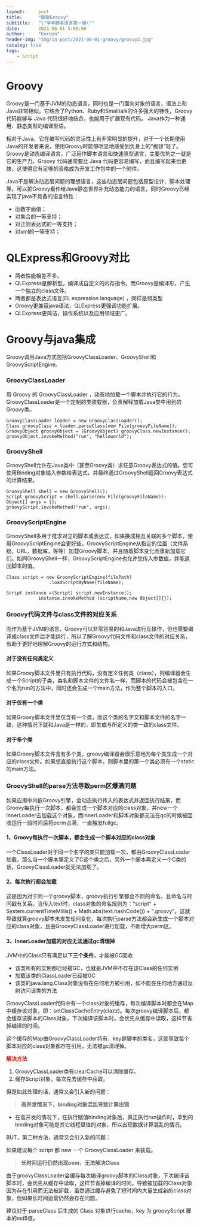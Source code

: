 ```yaml
---
layout:     post
title:      "聊聊Groovy"
subtitle:   "\"学学脚本语言第一弹\""
date:       2021-06-01 5:00:00
author:     "Gordon"
header-img: "img/in-post/2021-06-01-groovy/groovy2.jpg"
catalog: true
tags:
    - Script
---
```


# Groovy
Groovy是一门基于JVM的动态语言，同时也是一门面向对象的语言，语法上和Java非常相似。它结合了Python、Ruby和Smalltalk的许多强大的特性，Groovy 代码能够与 Java 代码很好地结合，也能用于扩展现有代码。 Java作为一种通用、静态类型的编译型语。

相对于Java，它在编写代码的灵活性上有非常明显的提升，对于一个长期使用Java的开发者来说，使用Groovy时能够明显地感受到负身上的“枷锁”轻了。Groovy是动态编译语言，广泛用作脚本语言和快速原型语言，主要优势之一就是它的生产力。Groovy 代码通常要比 Java 代码更容易编写，而且编写起来也更快，这使得它有足够的资格成为开发工作包中的一个附件。

Java不是解决动态层问题的理想语言，这些动态层问题包括原型设计、脚本处理等。可以把Groovy看作给Java静态世界补充动态能力的语言，同时Groovy已经实现了java不具备的语言特性：

* 函数字面值；
* 对集合的一等支持；
* 对正则表达式的一等支持；
* 对xml的一等支持；

# QLExpress和Groovy对比
* 两者性能相差不多。
* QLExpress是解析型，编译成自定义的内存指令。而Groovy是编译形，产生一个独立的class文件。
* 两者都是表达式语言(EL expression language) ，同样是弱类型
* Groovy更兼容java语法，QLExpress更强调功能扩展。
* QLExpress更简洁，操作系统以及应用领域更广。

# Groovy与java集成
Groovy调用Java方式包括GroovyClassLoader、GroovyShell和GroovyScriptEngine。

### GroovyClassLoader
用 Groovy 的 GroovyClassLoader ，动态地加载一个脚本并执行它的行为。GroovyClassLoader是一个定制的类装载器，负责解释加载Java类中用到的Groovy类。

```
GroovyClassLoader loader = new GroovyClassLoader();
Class groovyClass = loader.parseClass(new File(groovyFileName));
GroovyObject groovyObject = (GroovyObject) groovyClass.newInstance();
groovyObject.invokeMethod("run", "helloworld");
```
### GroovyShell

GroovyShell允许在Java类中（甚至Groovy类）求任意Groovy表达式的值。您可使用Binding对象输入参数给表达式，并最终通过GroovyShell返回Groovy表达式的计算结果。

```
GroovyShell shell = new GroovyShell();
Script groovyScript = shell.parse(new File(groovyFileName));
Object[] args = {};
groovyScript.invokeMethod("run", args);
```

### GroovyScriptEngine
GroovyShell多用于推求对立的脚本或表达式，如果换成相互关联的多个脚本，使用GroovyScriptEngine会更好些。GroovyScriptEngine从指定的位置（文件系统，URL，数据库，等等）加载Groovy脚本，并且随着脚本变化而重新加载它们。如同GroovyShell一样，GroovyScriptEngine也允许您传入参数值，并能返回脚本的值。

```
Class script = new GroovyScriptEngine(filePath)
                .loadScriptByName(fileName);

Script instance =(Script) script.newInstance();
            instance.invokeMethod (scriptName,new Object[]{});
```

### Groovy代码文件与class文件的对应关系

而作为基于JVM的语言，Groovy可以非常容易的和Java进行互操作，但也需要编译成class文件后才能运行，所以了解Groovy代码文件和class文件的对应关系，有助于更好地理解Groovy的运行方式和结构。

#### 对于没有任何类定义

如果Groovy脚本文件里只有执行代码，没有定义任何类（class），则编译器会生成一个Script的子类，类名和脚本文件的文件名一样，而脚本的代码会被包含在一个名为run的方法中，同时还会生成一个main方法，作为整个脚本的入口。

#### 对于仅有一个类
如果Groovy脚本文件里仅含有一个类，而这个类的名字又和脚本文件的名字一致，这种情况下就和Java是一样的，即生成与所定义的类一致的class文件。

#### 对于多个类
如果Groovy脚本文件含有多个类，groovy编译器会很乐意地为每个类生成一个对应的class文件。如果想直接执行这个脚本，则脚本里的第一个类必须有一个static的main方法。

### GroovyShell的parse方法导致perm区爆满问题
如果应用中内嵌Groovy引擎，会动态执行传入的表达式并返回执行结果，而Groovy每执行一次脚本，都会生成一个脚本对应的class对象，并new一个InnerLoader去加载这个对象，而InnerLoader和脚本对象都无法在gc的时候被回收运行一段时间后将perm占满，一直触发fullgc。

#### 1、Groovy每执行一次脚本，都会生成一个脚本对应的class对象

一个ClassLoader对于同一个名字的类只能加载一次，都由GroovyClassLoader加载，那么当一个脚本里定义了C这个类之后，另外一个脚本再定义一个C类的话，GroovyClassLoader就无法加载了。

#### 2、每次执行都会加载

这是因为对于同一个groovy脚本，groovy执行引擎都会不同的命名，且命名与时间戳有关系。当传入text时，class对象的命名规则为："script" + System.currentTimeMillis() + Math.abs(text.hashCode()) + ".groovy"。这就导致就算groovy脚本未发生任何变化，每次执行parse方法都会新生成一个脚本对应的class对象，且由GroovyClassLoader进行加载，不断增大perm区。

#### 3、InnerLoader加载的对应无法通过gc清理掉

JVM中的Class只有满足以下**三个条件**，才能被GC回收

* 该类所有的实例都已经被GC，也就是JVM中不存在该Class的任何实例
* 加载该类的ClassLoader已经被GC
* 该类的java.lang.Class对象没有在任何地方被引用，如不能在任何地方通过反射访问该类的方法

GroovyClassLoader代码中有一个class对象的缓存，每次编译脚本时都会在Map中缓存该对象，即：setClassCacheEntry(clazz)。每次groovy编译脚本后，都会缓存该脚本的Class对象，下次编译该脚本时，会优先从缓存中读取，这样节省掉编译的时间。

这个缓存的Map由GroovyClassLoader持有，key是脚本的类名，这就导致每个脚本对应的class对象都存在引用，无法被gc清理掉。


<font color='red'>**解决方法**</font>

1. GroovyClassLoader类有clearCache可以清除缓存。
2. 缓存Script对象，每次先去缓存中获取。

但是如此处理的话，通常又会引入新的问题：
> **高并发情况下，binding对象混乱导致计算出错** 

* 在高并发的情况下，在执行赋值binding对象后，真正执行run操作时，拿到的binding对象可能是其它线程赋值的对象，所以出现数据计算混乱的情况。

BUT，第二种方法，通常又会引入新的问题：

如果建议每个 script 都 new 一个 GroovyClassLoader 来装载。

> **长时间运行仍然出现oom，无法解决Class**

由于groovyClassLoader会缓存每次编译groovy脚本的Class对象，下次编译该脚本时，会优先从缓存中读取，这样节省掉编译的时间。导致被加载的Class对象因为存在引用而无法被卸载，虽然通过缓存避免了短时间内大量生成新的class对象，但如果长时间运营仍然会存在问题。

建议对于 parseClass 后生成的 Class 对象进行cache，key 为 groovyScript 脚本的md5值。
